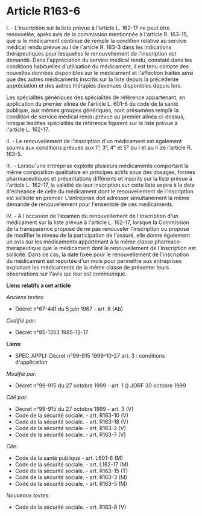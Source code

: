 # Article R163-6

I. - L'inscription sur la liste prévue à l'article L. 162-17 ne peut être renouvelée, après avis de la commission mentionnée
à l'article R. 163-15, que si le médicament continue de remplir la condition relative au service médical rendu prévue au I de
l'article R. 163-3 dans les indications thérapeutiques pour lesquelles le renouvellement de l'inscription est demandé. Dans
l'appréciation du service médical rendu, constaté dans les conditions habituelles d'utilisation du médicament, il est tenu
compte des nouvelles données disponibles sur le médicament et l'affection traitée ainsi que des autres médicaments inscrits
sur la liste depuis la précédente appréciation et des autres thérapies devenues disponibles depuis lors.

Les spécialités génériques des spécialités de référence appartenant, en application du premier alinéa de l'article L. 601-6
du code de la santé publique, aux mêmes groupes génériques, sont présumées remplir la condition de service médical rendu
prévue au premier alinéa ci-dessus, lorsque lesdites spécialités de référence figurent sur la liste prévue à l'article L.
162-17.

II. - Le renouvellement de l'inscription d'un médicament est également soumis aux conditions prévues aux 1°, 3°, 4° et 5° du
I et au II de l'article R. 163-5.

III. - Lorsqu'une entreprise exploite plusieurs médicaments comportant la même composition qualitative en principes actifs
sous des dosages, formes pharmaceutiques et présentations différents et inscrits sur la liste prévue à l'article L. 162-17,
la validité de leur inscription sur cette liste expire à la date d'échéance de celle du médicament dont le renouvellement de
l'inscription est sollicité en premier. L'entreprise doit adresser simultanément la même demande de renouvellement pour
l'ensemble de ces médicaments.

IV. - A l'occasion de l'examen du renouvellement de l'inscription d'un médicament sur la liste prévue à l'article L. 162-17,
lorsque la Commission de la transparence propose de ne pas renouveler l'inscription ou propose de modifier le niveau de la
participation de l'assuré, elle donne également un avis sur les médicaments appartenant à la même classe pharmaco-
thérapeutique que le médicament dont le renouvellement de l'inscription est sollicité. Dans ce cas, la date fixée pour le
renouvellement de l'inscription du médicament est reportée d'un mois pour permettre aux entreprises exploitant les
médicaments de la même classe de présenter leurs observations sur l'avis qui leur est communiqué.

**Liens relatifs à cet article**

_Anciens textes_:

  - Décret n°67-441 du 5 juin 1967 - art. 6 (Ab)

_Codifié par_:

  - Décret n°85-1353 1985-12-17

**Liens**:

  - SPEC_APPLI: Décret n°99-915 1999-10-27 art. 3 : conditions d'application

_Modifié par_:

  - Décret n°99-915 du 27 octobre 1999 - art. 1 () JORF 30 octobre 1999

_Cité par_:

  - Décret n°99-915 du 27 octobre 1999 - art. 3 (V)
  - Code de la sécurité sociale. - art. R163-10 (V)
  - Code de la sécurité sociale. - art. R163-18 (V)
  - Code de la sécurité sociale. - art. R163-2 (V)
  - Code de la sécurité sociale. - art. R163-7 (V)

_Cite_:

  - Code de la santé publique - art. L601-6 (M)
  - Code de la sécurité sociale. - art. L162-17 (M)
  - Code de la sécurité sociale. - art. R163-15 (T)
  - Code de la sécurité sociale. - art. R163-3 (M)
  - Code de la sécurité sociale. - art. R163-5 (M)

_Nouveaux textes_:

  - Code de la sécurité sociale. - art. R163-8 (V)

